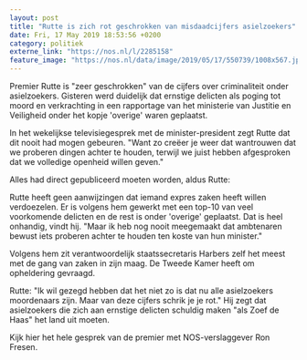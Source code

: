 ```yaml
---
layout: post
title: "Rutte is zich rot geschrokken van misdaadcijfers asielzoekers"
date: Fri, 17 May 2019 18:53:56 +0200
category: politiek
externe_link: "https://nos.nl/l/2285158"
feature_image: "https://nos.nl/data/image/2019/05/17/550739/1008x567.jpg"
---
```


<p>Premier Rutte is "zeer geschrokken" van de cijfers over criminaliteit onder asielzoekers. Gisteren werd duidelijk dat ernstige delicten als poging tot moord en verkrachting in een rapportage van het ministerie van Justitie en Veiligheid onder het kopje 'overige' waren geplaatst.</p>
<p>In het wekelijkse televisiegesprek met de minister-president zegt Rutte dat dit nooit had mogen gebeuren. "Want zo creëer je weer dat wantrouwen dat we proberen dingen achter te houden, terwijl we juist hebben afgesproken dat we volledige openheid willen geven."</p>
<p>Alles had direct gepubliceerd moeten worden, aldus Rutte:</p>
<p>Rutte heeft geen aanwijzingen dat iemand expres zaken heeft willen verdoezelen. Er is volgens hem gewerkt met een top-10 van veel voorkomende delicten en de rest is onder 'overige' geplaatst. Dat is heel onhandig, vindt hij. "Maar ik heb nog nooit meegemaakt dat ambtenaren bewust iets proberen achter te houden ten koste van hun minister."</p>
<p>Volgens hem zit verantwoordelijk staatssecretaris Harbers zelf het meest met de gang van zaken in zijn maag. De Tweede Kamer heeft om opheldering gevraagd.</p>
<p>Rutte: "Ik wil gezegd hebben dat het niet zo is dat nu alle asielzoekers moordenaars zijn. Maar van deze cijfers schrik je je rot." Hij zegt dat asielzoekers die zich aan ernstige delicten schuldig maken "als Zoef de Haas" het land uit moeten.</p>
<p>Kijk hier het hele gesprek van de premier met NOS-verslaggever Ron Fresen. </p>
